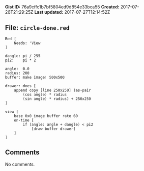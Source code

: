 # 

**Gist ID:** 76a9cffc1b7bf5804ed9d854e33bca55
**Created:** 2017-07-26T21:29:25Z
**Last updated:** 2017-07-27T12:14:52Z

## File: `circle-done.red`

```Red
Red [
	Needs: 'View
]

dangle: pi / 255
pi2:    pi * 2

angle:  0.0
radius: 200
buffer: make image! 500x500

drawer: does [
	append copy [line 250x250] (as-pair
		(cos angle) * radius
		(sin angle) * radius) + 250x250
]

view [
	base 0x0 image buffer rate 60
	on-time [
		if (angle: angle + dangle) < pi2
			[draw buffer drawer]
	]
]

```

## Comments

No comments.
